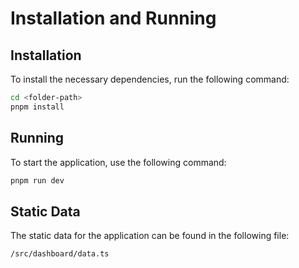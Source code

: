 # Installation and Running

## Installation

To install the necessary dependencies, run the following command:

```bash
cd <folder-path>
pnpm install
```

## Running

To start the application, use the following command:

```bash
pnpm run dev
```

## Static Data

The static data for the application can be found in the following file:

```
/src/dashboard/data.ts
```
